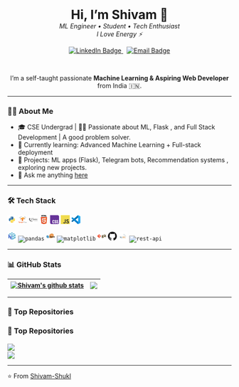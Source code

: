 <p align="center">
  <strong style="font-size:28px;">Hi, I’m Shivam 👋</strong><br/>
  <em>ML Engineer • Student • Tech Enthusiast</em><br/>
  <em>I Love Energy ⚡</em>
</p>

<p align="center">
  <a href="https://www.linkedin.com/in/shivam-shukla-a462b3223/" target="_blank" rel="noreferrer">
    <img src="https://img.shields.io/badge/LinkedIn-Connect-0A66C2?logo=linkedin&logoColor=white&style=for-the-badge" alt="LinkedIn Badge"/>
  </a>&nbsp;
  <a href="mailto:shivamshuklass661@gmail.com" target="_blank" rel="noreferrer">
    <img src="https://img.shields.io/badge/Email-Say%20Hi-D14836?logo=gmail&logoColor=white&style=for-the-badge" alt="Email Badge"/>
  </a>
</p>


<br/>

<p align="center">
  I’m a self-taught passionate <strong>Machine Learning & Aspiring Web Developer</strong> from India 🇮🇳.
</p>

---

### 👨‍💻 About Me

- 🎓 CSE Undergrad | 👨‍💻 Passionate about ML, Flask , and Full Stack Development | A good problem solver. 
- 🧠 Currently learning: Advanced Machine Learning + Full-stack deployment
- 🚀 Projects: ML apps (Flask), Telegram bots, Recommendation systems , exploring new projects.
- 💬 Ask me anything [here](https://github.com/Shivam-Shukl/Shivam-Shukl/issues)

---

### 🛠 Tech Stack

<code><img height="20" alt="python" src="https://raw.githubusercontent.com/github/explore/main/topics/python/python.png"></code>
<code><img height="20" alt="tensorflow" src="https://raw.githubusercontent.com/github/explore/main/topics/tensorflow/tensorflow.png"></code>
<code><img height="20" alt="flask" src="https://raw.githubusercontent.com/github/explore/main/topics/flask/flask.png"></code>
<code><img height="20" alt="html" src="https://raw.githubusercontent.com/github/explore/main/topics/html/html.png"></code>
<code><img height="20" alt="css" src="https://raw.githubusercontent.com/github/explore/main/topics/css/css.png"></code>
<code><img height="20" alt="javascript" src="https://raw.githubusercontent.com/github/explore/main/topics/javascript/javascript.png"></code>
<code><img height="20" alt="vscode" src="https://raw.githubusercontent.com/github/explore/main/topics/visual-studio-code/visual-studio-code.png"></code>

<!-- Updated tech stack -->
<code><img height="20" alt="numpy" src="https://raw.githubusercontent.com/github/explore/main/topics/numpy/numpy.png"></code>
<code><img height="20" alt="pandas" src="https://raw.githubusercontent.com/github/explore/main/topics/pandas/pandas.png"></code>
<code><img height="20" alt="scikit-learn" src="https://raw.githubusercontent.com/github/explore/main/topics/scikit-learn/scikit-learn.png"></code>
<code><img height="20" alt="matplotlib" src="https://raw.githubusercontent.com/github/explore/main/topics/matplotlib/matplotlib.png"></code>
<code><img height="20" alt="git" src="https://raw.githubusercontent.com/github/explore/main/topics/git/git.png"></code>
<code><img height="20" alt="github" src="https://raw.githubusercontent.com/github/explore/main/topics/github/github.png"></code>
<code><img height="20" alt="mysql" src="https://raw.githubusercontent.com/github/explore/main/topics/mysql/mysql.png"></code>
<code><img height="20" alt="rest-api" src="https://raw.githubusercontent.com/github/explore/main/topics/rest-api/rest-api.png"></code>

---

### 📊 GitHub Stats

| <a href="https://github.com/Shivam-Shukl"><img align="center" src="https://github-readme-stats.vercel.app/api?username=Shivam-Shukl&show_icons=true&include_all_commits=true&theme=buefy&hide_border=true" alt="Shivam's github stats" /></a> | <a href="https://github.com/Shivam-Shukl"><img align="center" src="https://github-readme-stats.vercel.app/api/top-langs/?username=Shivam-Shukl&layout=compact&theme=buefy&hide_border=true" /></a> |
| ------------- | ------------- |

---

### 📌 Top Repositories

### 📌 Top Repositories

<a href="https://github.com/Shivam-Shukl/200-Days-ML-Theory-Full-Stack-ML-Development-Challenge">
  <img align="center" src="https://github-readme-stats.vercel.app/api/pin/?username=Shivam-Shukl&repo=200-Days-ML-Theory-Full-Stack-ML-Development-Challenge&theme=buefy" />
</a>

<br/>

<a href="https://github.com/Shivam-Shukl/Tech_questions_Bot">
  <img align="center" src="https://github-readme-stats.vercel.app/api/pin/?username=Shivam-Shukl&repo=Tech_questions_Bot&theme=buefy" />
</a>


---


⭐️ From [Shivam-Shukl](https://github.com/Shivam-Shukl)
